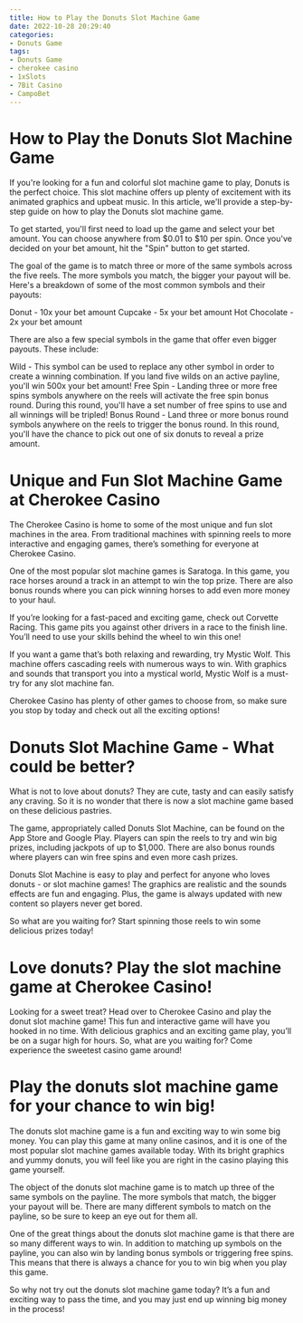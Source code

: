 ```yaml
---
title: How to Play the Donuts Slot Machine Game 
date: 2022-10-28 20:29:40
categories:
- Donuts Game
tags:
- Donuts Game
- cherokee casino
- 1xSlots
- 7Bit Casino
- CampoBet
---
```



#  How to Play the Donuts Slot Machine Game 

If you're looking for a fun and colorful slot machine game to play, Donuts is the perfect choice. This slot machine offers up plenty of excitement with its animated graphics and upbeat music. In this article, we'll provide a step-by-step guide on how to play the Donuts slot machine game.

To get started, you'll first need to load up the game and select your bet amount. You can choose anywhere from $0.01 to $10 per spin. Once you've decided on your bet amount, hit the "Spin" button to get started.

The goal of the game is to match three or more of the same symbols across the five reels. The more symbols you match, the bigger your payout will be. Here's a breakdown of some of the most common symbols and their payouts:

Donut - 10x your bet amount
Cupcake - 5x your bet amount
Hot Chocolate - 2x your bet amount

There are also a few special symbols in the game that offer even bigger payouts. These include:

Wild - This symbol can be used to replace any other symbol in order to create a winning combination. If you land five wilds on an active payline, you'll win 500x your bet amount!
Free Spin - Landing three or more free spins symbols anywhere on the reels will activate the free spin bonus round. During this round, you'll have a set number of free spins to use and all winnings will be tripled!
Bonus Round - Land three or more bonus round symbols anywhere on the reels to trigger the bonus round. In this round, you'll have the chance to pick out one of six donuts to reveal a prize amount.

#  Unique and Fun Slot Machine Game at Cherokee Casino 

The Cherokee Casino is home to some of the most unique and fun slot machines in the area. From traditional machines with spinning reels to more interactive and engaging games, there’s something for everyone at Cherokee Casino.

One of the most popular slot machine games is Saratoga. In this game, you race horses around a track in an attempt to win the top prize. There are also bonus rounds where you can pick winning horses to add even more money to your haul.

If you’re looking for a fast-paced and exciting game, check out Corvette Racing. This game pits you against other drivers in a race to the finish line. You’ll need to use your skills behind the wheel to win this one!

If you want a game that’s both relaxing and rewarding, try Mystic Wolf. This machine offers cascading reels with numerous ways to win. With graphics and sounds that transport you into a mystical world, Mystic Wolf is a must-try for any slot machine fan.

Cherokee Casino has plenty of other games to choose from, so make sure you stop by today and check out all the exciting options!

#  Donuts Slot Machine Game - What could be better? 

What is not to love about donuts? They are cute, tasty and can easily satisfy any craving. So it is no wonder that there is now a slot machine game based on these delicious pastries.

The game, appropriately called Donuts Slot Machine, can be found on the App Store and Google Play. Players can spin the reels to try and win big prizes, including jackpots of up to $1,000. There are also bonus rounds where players can win free spins and even more cash prizes.

Donuts Slot Machine is easy to play and perfect for anyone who loves donuts - or slot machine games! The graphics are realistic and the sounds effects are fun and engaging. Plus, the game is always updated with new content so players never get bored.

So what are you waiting for? Start spinning those reels to win some delicious prizes today!

#  Love donuts? Play the slot machine game at Cherokee Casino!

Looking for a sweet treat? Head over to Cherokee Casino and play the donut slot machine game! This fun and interactive game will have you hooked in no time. With delicious graphics and an exciting game play, you’ll be on a sugar high for hours. So, what are you waiting for? Come experience the sweetest casino game around!

#  Play the donuts slot machine game for your chance to win big!

The donuts slot machine game is a fun and exciting way to win some big money. You can play this game at many online casinos, and it is one of the most popular slot machine games available today. With its bright graphics and yummy donuts, you will feel like you are right in the casino playing this game yourself.

The object of the donuts slot machine game is to match up three of the same symbols on the payline. The more symbols that match, the bigger your payout will be. There are many different symbols to match on the payline, so be sure to keep an eye out for them all.

One of the great things about the donuts slot machine game is that there are so many different ways to win. In addition to matching up symbols on the payline, you can also win by landing bonus symbols or triggering free spins. This means that there is always a chance for you to win big when you play this game.

So why not try out the donuts slot machine game today? It’s a fun and exciting way to pass the time, and you may just end up winning big money in the process!